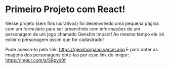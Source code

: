 # Primeiro Projeto com React!
  Nesse projeto (sem fins lucrativos) foi desenvolvido uma pequena página com um formulário
  para ser preenchido com informações de um personagem de um jogo chamado
  Genshin Impact!
  Ao mesmo tempo ele irá exibir o personagem assim que for cadastrado!

  Pode acessa-lo pelo link:
    https://genshorgano.vercel.app
  E para obter as imagens dos personagens obte-las por esse link do imigur:
    https://imgur.com/a/S8pvo0f

